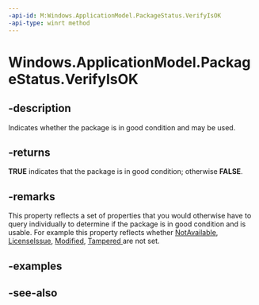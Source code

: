 ----api-id: M:Windows.ApplicationModel.PackageStatus.VerifyIsOK
-api-type: winrt method
---<!-- Method syntaxpublic bool VerifyIsOK()--># Windows.ApplicationModel.PackageStatus.VerifyIsOK## -descriptionIndicates whether the package is in good condition and may be used.## -returns**TRUE** indicates that the package is in good condition; otherwise **FALSE**.## -remarksThis property reflects a set of properties that you would otherwise have to query individually to determine if the package is in good condition and is usable. For example this property reflects whether [NotAvailable](packagestatus_notavailable.md), [LicenseIssue](packagestatus_licenseissue.md), [Modified](packagestatus_modified.md), [Tampered ](packagestatus_tampered.md) are not set.## -examples## -see-also
